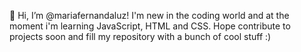 👋 Hi, I’m @mariafernandaluz!
I'm new in the coding world and at the moment i'm learning JavaScript, HTML and CSS. Hope contribute to projects soon and fill my repository with a bunch of cool stuff :)


